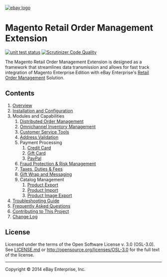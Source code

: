 [![ebay logo](docs/static/logo-vert.png)](http://www.ebayenterprise.com/)

# Magento Retail Order Management Extension

[![unit test status](https://circleci.com/gh/eBayEnterprise/magento-retail-order-management/tree/master.svg?style=shield&circle-token=c57f1fcd91b2b6527b683ccc267029b6e8d9e6f5)](https://circleci.com/gh/eBayEnterprise/magento-retail-order-management)
[![Scrutinizer Code Quality](https://scrutinizer-ci.com/g/eBayEnterprise/magento-retail-order-management/badges/quality-score.png?b=master)](https://scrutinizer-ci.com/g/eBayEnterprise/magento-retail-order-management/?branch=master)

The Magento Retail Order Management Extension is designed as a framework that streamlines data transmission and allows for fast track integration of Magento Enterprise Edition with eBay Enterprise's [Retail Order Management](http://www.ebayenterprise.com/order-management/retail-order-management-0) Solution.

## Contents

1. [Overview](docs/OVERVIEW.md)
1. [Installation and Configuration](docs/INSTALL.md)
1. Modules and Capabilities
	1. [Distributed Order Management](src/app/code/community/EbayEnterprise/Order/README.md)
	1. [Omnichannel Inventory Management](src/app/code/community/EbayEnterprise/Inventory/README.md)
	1. [Customer Service Tools](src/app/code/community/EbayEnterprise/Eb2cCustomerService/README.md)
	1. [Address Validation](src/app/code/community/EbayEnterprise/Address/README.md)
	1. Payment Processing
		1. [Credit Card](src/app/code/community/EbayEnterprise/CreditCard/README.md)
		1. [Gift Card](src/app/code/community/EbayEnterprise/GiftCard/README.md)
		1. [PayPal](src/app/code/community/EbayEnterprise/PayPal/README.md)
	1. [Fraud Protection & Risk Management](src/app/code/community/EbayEnterprise/Eb2cFraud/README.md)
	1. [Taxes, Duties & Fees](src/app/code/community/EbayEnterprise/Tax/README.md)
	1. [Gift Wrap and Messaging](src/app/code/community/EbayEnterprise/Eb2cGiftwrap/README.md)
	1. Catalog Management
		1. [Product Export](src/app/code/community/EbayEnterprise/ProductExport/README.md)
		1. [Product Import](src/app/code/community/EbayEnterprise/ProductImport/README.md)
		1. [Product Image Export](src/app/code/community/EbayEnterprise/ProductImageExport/README.md)
1. [Troubleshooting Guide](docs/TROUBLESHOOTING.md)
1. [Frequently Asked Questions](docs/FAQ.md)
1. [Contributing to This Project](CONTRIBUTING.md)
1. [Change Log](CHANGELOG.md)

## License

Licensed under the terms of the Open Software License v. 3.0 (OSL-3.0). See [LICENSE.md](LICENSE.md) or http://opensource.org/licenses/OSL-3.0 for the full text of the license.

- - -
Copyright © 2014 eBay Enterprise, Inc.
